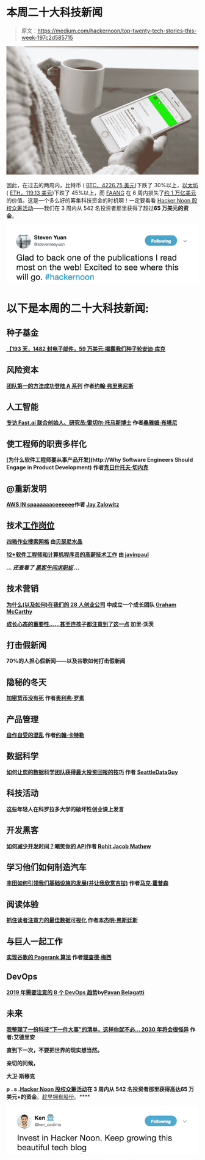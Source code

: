 # 本周二十大科技新闻

> 原文：<https://medium.com/hackernoon/top-twenty-tech-stories-this-week-197c2d585715>

![](img/eed881d10975f639e700a6dd6f76527f.png)

因此，在过去的两周内，比特币 ( [BTC，4226.75 美元](https://coinmarketcap.com/currencies/bitcoin/))下跌了 30%以上，[以太坊](https://hackernoon.com/ethereum/home) ( [ETH，119.13 美元](https://coinmarketcap.com/currencies/ethereum/))下跌了 45%以上，而 [FAANG](https://hackernoon.com/what-tech-startups-can-learn-from-the-faang-companies-best-business-practices-878c422249db) 在 6 周内损失了[约 1 万亿美元](https://www.cnbc.com/2018/11/20/techs-popular-faang-stocks-have-lost-945-billion-and-counting-from-highs-amid-tech-rout.html)的价值。这是一个多么好的筹集科技资金的时机啊！一定要看看 [Hacker Noon 股权众筹活动](http://bit.ly/HNshares)——我们在 3 周内从 542 名投资者那里获得了超过**65 万美元的资金**。

[![](img/4d06327df8a6f2742214c3055e1e1f35.png)](http://bit.ly/HNshares)

# 以下是本周的二十大科技新闻:

## 种子基金

[**【193 天，1482 封电子邮件，59 万美元:揭露我们种子轮**](https://hackernoon.com/193-days-1-482-emails-590-000-dollars-exposing-the-nitty-gritty-details-of-our-seed-round-61d0bbef9404)**[安迪·库克](https://medium.com/u/a9abc94b5724?source=post_page-----197c2d585715--------------------------------)**

## **风险资本**

**[**团队第一的方法成功登陆 A 系列**](https://hackernoon.com/the-team-first-approach-to-landing-a-successful-series-a-9b29c5286da0) 作者[约翰·弗里奥尼斯](https://medium.com/u/e348dfaaf495?source=post_page-----197c2d585715--------------------------------)**

## **人工智能**

**[**专访 Fast.ai 联合创始人、研究员:雷切尔·托马斯博士**](https://hackernoon.com/interview-with-the-co-founder-and-researcher-at-fast-ai-dr-rachel-thomas-b00e1702a28a) 作者[桑雅姆·布塔尼](https://medium.com/u/a08b1e531f9c?source=post_page-----197c2d585715--------------------------------)**

## **使工程师的职责多样化**

**[**为什么软件工程师要从事产品开发**](http://Why Software Engineers Should Engage in Product Development) 作者[克日什托夫·切内克](https://medium.com/u/1d6240d7bf01?source=post_page-----197c2d585715--------------------------------)**

## **@重新发明**

**[**AWS IN spaaaaaaceeeeee**](https://hackernoon.com/aws-launches-ground-station-and-lockheed-martin-launches-verge-43ebed88b31b)**作者 [Jay Zalowitz](https://medium.com/u/26404b72aeb4?source=post_page-----197c2d585715--------------------------------)****

## ****技术[工作岗位](http://jobs.hackernoon.com)****

****[**四箱作业搜索网格**](https://hackernoon.com/the-4-box-job-searching-grid-54827224130d) 由[贝瑟尼水晶](https://medium.com/u/7dbada15a681?source=post_page-----197c2d585715--------------------------------)****

****[**12+软件工程师和计算机程序员的高薪技术工作**](https://hackernoon.com/12-high-paying-technology-jobs-for-software-engineers-and-computer-programmers-8d72b6b1861c) 由 [javinpaul](https://medium.com/u/bb36d8439904?source=post_page-----197c2d585715--------------------------------)****

****… *还查看了* [*黑客午间求职板*](http://jobs.hackernoon.com) *…*****

## ****技术营销****

****[**为什么(以及如何)在我们的 28 人创业公司**](https://hackernoon.com/why-and-how-we-started-a-growth-team-at-our-28-person-startup-849dcd8da554) 中成立一个成长团队 [Graham McCarthy](https://medium.com/u/bbb8e801468d?source=post_page-----197c2d585715--------------------------------)****

****[**成长心态的重要性……甚至连孩子都注意到了这一点**](https://hackernoon.com/the-importance-of-a-growth-mindset-2440b21a9657) 加里·沃茨****

## ****打击假新闻****

****70%的人担心假新闻——以及谷歌如何打击假新闻****

## ****隐秘的冬天****

****[**加密货币没有死**](https://hackernoon.com/cryptocurrency-is-not-dead-80922ed3d0e4) 作者[奥利弗·罗素](https://medium.com/u/a31067a741f1?source=post_page-----197c2d585715--------------------------------)****

## ****产品管理****

****[**自作自受的混乱**](https://hackernoon.com/self-inflicted-chaos-389793eaaed9) 作者[约翰·卡特勒](https://medium.com/u/4c3f4fe11e6b?source=post_page-----197c2d585715--------------------------------)****

## ****数据科学****

****[**如何让您的数据科学团队获得最大投资回报的技巧**](https://hackernoon.com/tips-on-how-to-maximize-your-data-science-teams-roi-370ab230a1d5) 作者 [SeattleDataGuy](https://medium.com/u/41cd8f154e82?source=post_page-----197c2d585715--------------------------------)****

## ****科技活动****

****这些年轻人在科罗拉多大学的破坏性创业课上发言****

## ****开发黑客****

****[**如何减少开发时间？嘲笑你的 API**](https://hackernoon.com/how-to-reduce-development-time-mock-your-apis-f0c81072fad6)**作者 [Rohit Jacob Mathew](https://medium.com/u/53c2ce10e4a9?source=post_page-----197c2d585715--------------------------------)******

## ******学习他们如何制造汽车******

******[**丰田如何引领我们基础设施的发展(并让我欣赏吉拉)**](https://hackernoon.com/how-toyota-guides-the-evolution-of-our-infrastructure-and-makes-me-appreciate-jira-bcb766822a3e) 作者[马克·霍普森](https://medium.com/u/c8c58e712c80?source=post_page-----197c2d585715--------------------------------)******

## ****阅读体验****

****[**抓住读者注意力的最佳数据可视化**](https://hackernoon.com/the-best-data-visualizations-for-grabbing-readers-attention-19dec3b8fc9) 作者[本杰明·黑斯廷斯](https://medium.com/u/b8547cc4195d?source=post_page-----197c2d585715--------------------------------)****

## ****与巨人一起工作****

****[**实现谷歌的 Pagerank 算法**](https://hackernoon.com/implementing-googles-pagerank-algorithm-88069314fb3d) 作者[理查德·梅西](https://medium.com/u/d9a0af710d6d?source=post_page-----197c2d585715--------------------------------)****

## ****DevOps****

****[**2019 年需要注意的 8 个 DevOps 趋势**](https://hackernoon.com/8-devops-trends-to-be-aware-of-in-2019-b4232ac8f351)**by[Pavan Belagatti](https://medium.com/u/9f42342c1fb5?source=post_page-----197c2d585715--------------------------------)******

## ******未来******

******[**我整理了一份科技“下一件大事”的清单，这样你就不必… 2030 年将会很怪异**](https://hackernoon.com/i-compiled-a-list-of-techs-next-big-things-so-you-wouldn-t-have-to-d98ea9cac4bd) 作者:艾德里安******

****直到下一次，不要把世界的现实想当然。****

****亲切的问候，****

****大卫·斯穆克****

******p . s .**[Hacker Noon 股权众筹活动](http://bit.ly/HNshares)在 3 周内从 542 名投资者那里获得高达**65 万美元+的资金**。[趁早拥有股份](http://bit.ly/HNshares)。****

****[![](img/8d818667a1f1d0eb35d909334e74ad26.png)](http://bit.ly/HNshares)****